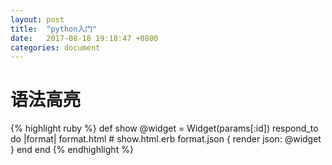 ```yaml
---
layout: post
title:  "python入门"
date:   2017-08-18 19:18:47 +0800
categories: document
---
```

# 语法高亮

{% highlight ruby %}
def show
  @widget = Widget(params[:id])
  respond_to do |format|
    format.html # show.html.erb
    format.json { render json: @widget }
  end
end
{% endhighlight %}
